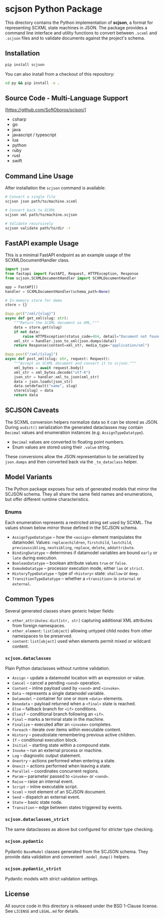 # scjson Python Package

This directory contains the Python implementation of **scjson**, a format for representing SCXML state machines in JSON. The package provides a command line interface and utility functions to convert between `.scxml` and `.scjson` files and to validate documents against the project's schema.

## Installation

```bash
pip install scjson
```

You can also install from a checkout of this repository:

```bash
cd py && pip install -e .
```

## Source Code - Multi-Language Support
[https://github.com/SoftOboros/scjson/]
- csharp
- go
- java
- javascript / typescript
- lua
- python
- ruby
- rust
- swift

## Command Line Usage

After installation the `scjson` command is available:

```bash
# Convert a single file
scjson json path/to/machine.scxml

# Convert back to SCXML
scjson xml path/to/machine.scjson

# Validate recursively
scjson validate path/to/dir -r
```

## FastAPI example Usage
This is a minimal FastAPI endpoint as an example usage of the SCXMLDocumentHandler class.

```python
import json
from fastapi import FastAPI, Request, HTTPException, Response
from scjson.SCXMLDocumentHandler import SCXMLDocumentHandler

app = FastAPI()
handler = SCXMLDocumentHandler(schema_path=None)

# In-memory store for demo
store = {}

@app.get("/xml/{slug}")
async def get_xml(slug: str):
    """Return the SCXML document as XML."""
    data = store.get(slug)
    if not data:
        raise HTTPException(status_code=404, detail="Document not found")
    xml_str = handler.json_to_xml(json.dumps(data))
    return Response(content=xml_str, media_type="application/xml")

@app.post("/xml/{slug}")
async def post_xml(slug: str, request: Request):
    """Accept an SCXML document and convert it to scjson."""
    xml_bytes = await request.body()
    xml_str = xml_bytes.decode("utf-8")
    json_str = handler.xml_to_json(xml_str)
    data = json.loads(json_str)
    data.setdefault("name", slug)
    store[slug] = data
    return data
```

## SCJSON Caveats

The SCXML conversion helpers normalize data so it can be stored as JSON.
During `asdict()` serialization the generated dataclasses may contain
`Decimal` values and enumeration instances (e.g. `AssignTypeDatatype`).

- `Decimal` values are converted to floating point numbers.
- Enum values are stored using their `.value` string.

These conversions allow the JSON representation to be serialized by
`json.dumps` and then converted back via the `_to_dataclass` helper.

## Model Variants

The Python package exposes four sets of generated models that mirror the
SCJSON schema. They all share the same field names and enumerations, but
offer different runtime characteristics.

### Enums

Each enumeration represents a restricted string set used by SCXML. The values
shown below mirror those defined in the SCJSON schema.

- `AssignTypeDatatype` – how the `<assign>` element manipulates the datamodel.
  Values: `replacechildren`, `firstchild`, `lastchild`, `previoussibling`,
  `nextsibling`, `replace`, `delete`, `addattribute`.
- `BindingDatatype` – determines if datamodel variables are bound `early` or
  `late` during execution.
- `BooleanDatatype` – boolean attribute values `true` or `false`.
- `ExmodeDatatype` – processor execution mode, either `lax` or `strict`.
- `HistoryTypeDatatype` – type of `<history>` state: `shallow` or `deep`.
- `TransitionTypeDatatype` – whether a `<transition>` is `internal` or
  `external`.

## Common Types

Several generated classes share generic helper fields:

- `other_attributes`: `dict[str, str]` capturing additional XML attributes from
  foreign namespaces.
- `other_element`: `list[object]` allowing untyped child nodes from other
  namespaces to be preserved.
- `content`: `list[object]` used when elements permit mixed or wildcard
  content.

### `scjson.dataclasses`

Plain Python dataclasses without runtime validation.

- `Assign` – update a datamodel location with an expression or value.
- `Cancel` – cancel a pending `<send>` operation.
- `Content` – inline payload used by `<send>` and `<invoke>`.
- `Data` – represents a single datamodel variable.
- `Datamodel` – container for one or more `<data>` elements.
- `Donedata` – payload returned when a `<final>` state is reached.
- `Else` – fallback branch for `<if>` conditions.
- `Elseif` – conditional branch following an `<if>`.
- `Final` – marks a terminal state in the machine.
- `Finalize` – executed after an `<invoke>` completes.
- `Foreach` – iterate over items within executable content.
- `History` – pseudostate remembering previous active children.
- `If` – conditional execution block.
- `Initial` – starting state within a compound state.
- `Invoke` – run an external process or machine.
- `Log` – diagnostic output statement.
- `Onentry` – actions performed when entering a state.
- `Onexit` – actions performed when leaving a state.
- `Parallel` – coordinates concurrent regions.
- `Param` – parameter passed to `<invoke>` or `<send>`.
- `Raise` – raise an internal event.
- `Script` – inline executable script.
- `Scxml` – root element of an SCJSON document.
- `Send` – dispatch an external event.
- `State` – basic state node.
- `Transition` – edge between states triggered by events.

### `scjson.dataclasses_strict`

The same dataclasses as above but configured for stricter type checking.

### `scjson.pydantic`

Pydantic `BaseModel` classes generated from the SCJSON schema. They provide
data validation and convenient `.model_dump()` helpers.

### `scjson.pydantic_strict`

Pydantic models with strict validation settings.

## License

All source code in this directory is released under the BSD&nbsp;1-Clause license. See `LICENSE` and `LEGAL.md` for details.

